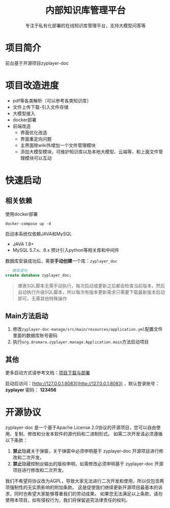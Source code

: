 
<h1 align="center">内部知识库管理平台</h1>

<p align="center">专注于私有化部署的在线知识库管理平台，支持大模型问答等</p>

# 项目简介
前台基于开源项目zyplayer-doc

# 项目改造进度
- pdf等各类解析（可以参考各类知识库）
- 文件上传下载-引入文件存储
- 大模型接入
- docker部署
- 前端改造
    - 界面优化改造
    - 界面重定向问题
    - 主界面除wiki外增加一个文件管理模块
    - 添加大模型模块，可维护知识库以及本地大模型、云端等，和上面文件管理模块可以互动

# 快速启动
## 相关依赖
使用docker部署

```shell
docker-compose up -d
```

启动本系统仅依赖JAVA和MySQL
- JAVA 1.8+
- MySQL 5.7.x、8.x
预计引入python等相关库和中间件

数据库安装成功后，需要**手动创建**一个库：`zyplayer_doc`
```sql
-- 建库语句
create database zyplayer_doc;
```

> 建表SQL脚本无需手动执行，每次启动或更新之后都会检查当前版本，然后自动执行升级SQL脚本，所以每次有版本更新需求只需要下载最新版本启动即可，无需其他特殊操作


## Main方法启动
1. 修改`zyplayer-doc-manage/src/main/resources/application.yml`配置文件里面的数据库账号密码
2. 执行`org.dromara.zyplayer.manage.Application.main`方法启动项目


## 其他
更多启动方式请参考文档：[项目下载与部署](http://doc.zyplayer.com/#/integrate/zyplayer-doc/opensource/279)

启动后访问：[http://127.0.0.1:8083](http://127.0.0.1:8083) ，默认登录账号： **zyplayer**  密码： **123456**


# 开源协议
zyplayer-doc 是一个基于Apache License 2.0协议的开源项目，您可以自由使用、复制、修改和分发本软件的源代码和二进制形式。
如需二次开发请必须遵循以下条款：
1. **禁止**隐藏关于弹窗，关于弹窗中必须申明基于 zyplayer-doc 开源项目进行修改和二次开发。
2. **禁止**隐藏控制台输出的版权申明，如需修改必须申明基于 zyplayer-doc 开源项目进行修改和二次开发。

我们不希望将协议改为AGPL，导致大家无法进行二次开发和使用，所以仅包含两项强制性的无实质影响的附加条款。
这是促使我们继续更新开源项目最基本的诉求，同时也希望大家能够尊重我们的劳动成果。
如果您无法满足以上条款，请勿使用本项目，如有侵权行为，我们将保留追究法律责任的权利。
